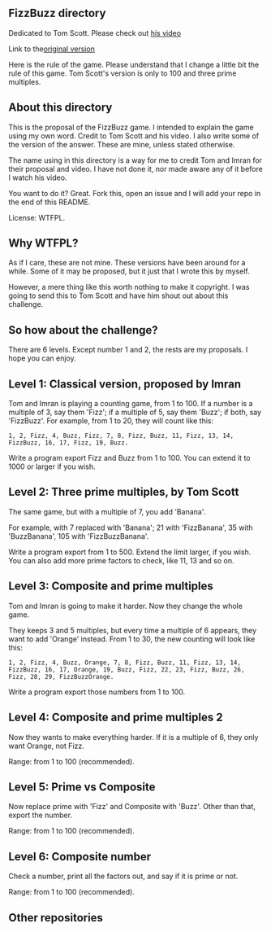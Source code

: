 ## FizzBuzz directory

Dedicated to Tom Scott. Please check out [his video](https://www.youtube.com/watch?v=QPZ0pIK_wsc)

Link to the[original version](https://imranontech.com/2007/01/24/using-fizzbuzz-to-find-developers-who-grok-coding/)

Here is the rule of the game. Please understand that I change a little bit the rule of this game. Tom Scott's version is only to 100 and three prime multiples.

## About this directory

This is the proposal of the FizzBuzz game. I intended to explain the game using my own word. Credit to Tom Scott and his video. I also write some of the version of the answer. These are mine, unless stated otherwise.

The name using in this directory is a way for me to credit Tom and Imran for their proposal and video. I have not done it, nor made aware any of it before I watch his video.

You want to do it? Great. Fork this, open an issue and I will add your repo in the end of this README.

License: WTFPL.

## Why WTFPL?
As if I care, these are not mine. These versions have been around for a while. Some of it may be proposed, but it just that I wrote this by myself.

However, a mere thing like this worth nothing to make it copyright. I was going to send this to Tom Scott and have him shout out about this challenge.

## So how about the challenge?
There are 6 levels. Except number 1 and 2, the rests are my proposals. I hope you can enjoy.

## Level 1: Classical version, proposed by Imran
Tom and Imran is playing a counting game, from 1 to 100. If a number is a multiple of 3, say them 'Fizz'; if a multiple of 5, say them 'Buzz'; if both, say 'FizzBuzz'. For example, from 1 to 20, they will count like this:

```
1, 2, Fizz, 4, Buzz, Fizz, 7, 8, Fizz, Buzz, 11, Fizz, 13, 14, FizzBuzz, 16, 17, Fizz, 19, Buzz.
```

Write a program export Fizz and Buzz from 1 to 100. You can extend it to 1000 or larger if you wish.

## Level 2: Three prime multiples, by Tom Scott

The same game, but with a multiple of 7, you add 'Banana'.

For example, with 7 replaced with 'Banana'; 21 with 'FizzBanana', 35 with 'BuzzBanana', 105 with 'FizzBuzzBanana'.

Write a program export from 1 to 500. Extend the limit larger, if you wish. You can also add more prime factors to check, like 11, 13 and so on.

## Level 3: Composite and prime multiples
Tom and Imran is going to make it harder. Now they change the whole game.

They keeps 3 and 5 multiples, but every time a multiple of 6 appears, they want to add 'Orange' instead. From 1 to 30, the new counting will look like this:

```
1, 2, Fizz, 4, Buzz, Orange, 7, 8, Fizz, Buzz, 11, Fizz, 13, 14, FizzBuzz, 16, 17, Orange, 19, Buzz, Fizz, 22, 23, Fizz, Buzz, 26, Fizz, 28, 29, FizzBuzzOrange.
```

Write a program export those numbers from 1 to 100.

## Level 4: Composite and prime multiples 2
Now they wants to make everything harder. If it is a multiple of 6, they only want Orange, not Fizz.

Range: from 1 to 100 (recommended).

## Level 5: Prime vs Composite
Now replace prime with 'Fizz' and Composite with 'Buzz'. Other than that, export the number.

Range: from 1 to 100 (recommended).

## Level 6: Composite number
Check a number, print all the factors out, and say if it is prime or not.

Range: from 1 to 100 (recommended).

## Other repositories
